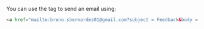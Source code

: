 You can use the tag <a> to send an email using:

```html
<a href="mailto:bruno.sbernardes01@gmail.com?subject = Feedback&body = Message"> Email</a>
```
